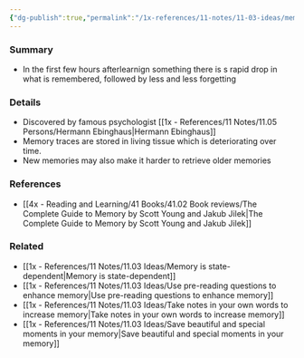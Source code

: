 ```yaml
---
{"dg-publish":true,"permalink":"/1x-references/11-notes/11-03-ideas/memory-decay-is-exponential/","title":"Memory decay is exponential","created":"2023-04-26T00:14:23.000+03:00","updated":"2024-02-14T20:18:27.293+03:00"}
---
```



### Summary
- In the first few hours afterlearnign something there is s rapid drop in what is remembered, followed by less and less forgetting

### Details
- Discovered by famous psychologist [[1x - References/11 Notes/11.05 Persons/Hermann Ebinghaus\|Hermann Ebinghaus]]
- Memory traces are stored in living tissue which is deteriorating over time.
- New memories may also make it harder to retrieve older memories

### References
- [[4x - Reading and Learning/41 Books/41.02 Book reviews/The Complete Guide to Memory by Scott Young and Jakub Jilek\|The Complete Guide to Memory by Scott Young and Jakub Jilek]]

### Related
- [[1x - References/11 Notes/11.03 Ideas/Memory is state-dependent\|Memory is state-dependent]]
- [[1x - References/11 Notes/11.03 Ideas/Use pre-reading questions to enhance memory\|Use pre-reading questions to enhance memory]]
- [[1x - References/11 Notes/11.03 Ideas/Take notes in your own words to increase memory\|Take notes in your own words to increase memory]]
- [[1x - References/11 Notes/11.03 Ideas/Save beautiful and special moments in your memory\|Save beautiful and special moments in your memory]]